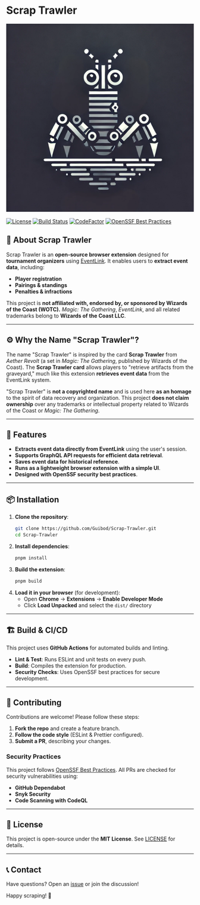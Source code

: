 # Scrap Trawler

![Scrap Trawler Logo](assets/icon.png)

[![License](https://img.shields.io/badge/license-MIT-blue.svg)](./LICENSE)
[![Build Status](https://github.com/Guibod/scrap-trawler/actions/workflows/ci.yml/badge.svg?branch=main)](https://github.com/Guibod/scrap-trawler/actions)
[![CodeFactor](https://www.codefactor.io/repository/github/guibod/scrap-trawler/badge)](https://www.codefactor.io/repository/github/guibod/scrap-trawler)
[![OpenSSF Best Practices](https://bestpractices.coreinfrastructure.org/projects/10030/badge)](https://bestpractices.coreinfrastructure.org/projects/10030)

## 📖 About Scrap Trawler
Scrap Trawler is an **open-source browser extension** designed for **tournament organizers** using [EventLink](https://eventlink.wizards.com/). It enables users to **extract event data**, including:
- **Player registration**
- **Pairings & standings**
- **Penalties & infractions**

This project is **not affiliated with, endorsed by, or sponsored by Wizards of the Coast (WOTC).** *Magic: The Gathering*, *EventLink*, and all related trademarks belong to **Wizards of the Coast LLC**.

---

## ⚙️ Why the Name "Scrap Trawler"?
The name "Scrap Trawler" is inspired by the card **Scrap Trawler** from *Aether Revolt* (a set in *Magic: The Gathering*, published by Wizards of the Coast). The **Scrap Trawler card** allows players to "retrieve artifacts from the graveyard," much like this extension **retrieves event data** from the EventLink system.

"Scrap Trawler" is **not a copyrighted name** and is used here **as an homage** to the spirit of data recovery and organization. This project **does not claim ownership** over any trademarks or intellectual property related to Wizards of the Coast or *Magic: The Gathering*.

---

## 🚀 Features
* **Extracts event data directly from EventLink** using the user's session.
* **Supports GraphQL API requests for efficient data retrieval**.
* **Saves event data for historical reference**.
* **Runs as a lightweight browser extension with a simple UI**.
* **Designed with OpenSSF security best practices**.

---

## 📦 Installation
1. **Clone the repository**:
   ```sh
   git clone https://github.com/Guibod/Scrap-Trawler.git
   cd Scrap-Trawler
   ```
2. **Install dependencies**:
   ```sh
   pnpm install
   ```
3. **Build the extension**:
   ```sh
   pnpm build
   ```
4. **Load it in your browser** (for development):
    - Open **Chrome** → **Extensions** → **Enable Developer Mode**
    - Click **Load Unpacked** and select the `dist/` directory

---

## 🏗️ Build & CI/CD
This project uses **GitHub Actions** for automated builds and linting.

- **Lint & Test**: Runs ESLint and unit tests on every push.
- **Build**: Compiles the extension for production.
- **Security Checks**: Uses OpenSSF best practices for secure development.

---

## 🤝 Contributing
Contributions are welcome! Please follow these steps:
1. **Fork the repo** and create a feature branch.
2. **Follow the code style** (ESLint & Prettier configured).
3. **Submit a PR**, describing your changes.

### Security Practices
This project follows [OpenSSF Best Practices](https://bestpractices.coreinfrastructure.org/). All PRs are checked for security vulnerabilities using:
- **GitHub Dependabot**
- **Snyk Security**
- **Code Scanning with CodeQL**

---

## 📜 License
This project is open-source under the **MIT License**. See [LICENSE](./LICENSE) for details.

---

## 📞 Contact
Have questions? Open an [issue](https://github.com/Guibod/Scrap-Trawler/issues) or join the discussion!

Happy scraping! 🚀
